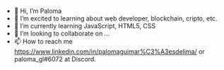 - 👋 Hi, I’m Paloma
- 👀 I’m excited to learning about web developer, blockchain, cripto, etc.
- 🌱 I’m currently learning JavaScript, HTML5, CSS
- 💞️ I’m looking to collaborate on ...
- 📫 How to reach me https://www.linkedin.com/in/palomaguimar%C3%A3esdelima/ or paloma_gl#6072 at Discord.

<!---
plguimaraes21/plguimaraes21 is a ✨ special ✨ repository because its `README.md` (this file) appears on your GitHub profile.
You can click the Preview link to take a look at your changes.
--->

